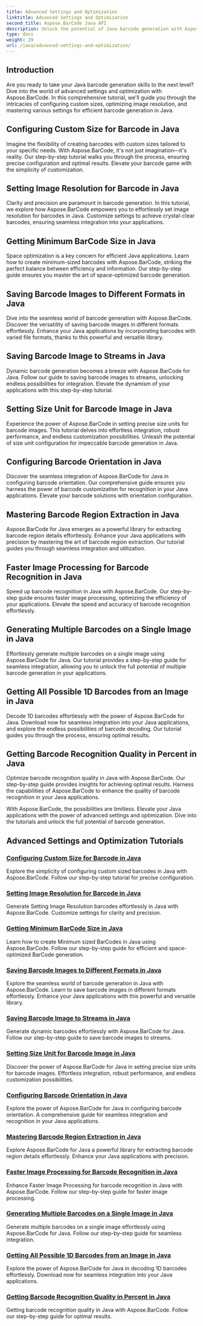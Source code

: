 ```yaml
---
title: Advanced Settings and Optimization
linktitle: Advanced Settings and Optimization
second_title: Aspose.BarCode Java API
description: Unlock the potential of Java barcode generation with Aspose.BarCode. Configure custom sizes, optimize image resolution, and master barcode settings for seamless integration.
type: docs
weight: 29
url: /java/advanced-settings-and-optimization/
---
```


## Introduction

Are you ready to take your Java barcode generation skills to the next level? Dive into the world of advanced settings and optimization with Aspose.BarCode. In this comprehensive tutorial, we'll guide you through the intricacies of configuring custom sizes, optimizing image resolution, and mastering various settings for efficient barcode generation in Java.

## Configuring Custom Size for Barcode in Java

Imagine the flexibility of creating barcodes with custom sizes tailored to your specific needs. With Aspose.BarCode, it's not just imagination—it's reality. Our step-by-step tutorial walks you through the process, ensuring precise configuration and optimal results. Elevate your barcode game with the simplicity of customization.

## Setting Image Resolution for Barcode in Java

Clarity and precision are paramount in barcode generation. In this tutorial, we explore how Aspose.BarCode empowers you to effortlessly set image resolution for barcodes in Java. Customize settings to achieve crystal-clear barcodes, ensuring seamless integration into your applications.

## Getting Minimum BarCode Size in Java

Space optimization is a key concern for efficient Java applications. Learn how to create minimum-sized barcodes with Aspose.BarCode, striking the perfect balance between efficiency and information. Our step-by-step guide ensures you master the art of space-optimized barcode generation.

## Saving Barcode Images to Different Formats in Java

Dive into the seamless world of barcode generation with Aspose.BarCode. Discover the versatility of saving barcode images in different formats effortlessly. Enhance your Java applications by incorporating barcodes with varied file formats, thanks to this powerful and versatile library.

## Saving Barcode Image to Streams in Java

Dynamic barcode generation becomes a breeze with Aspose.BarCode for Java. Follow our guide to saving barcode images to streams, unlocking endless possibilities for integration. Elevate the dynamism of your applications with this step-by-step tutorial.

## Setting Size Unit for Barcode Image in Java

Experience the power of Aspose.BarCode in setting precise size units for barcode images. This tutorial delves into effortless integration, robust performance, and endless customization possibilities. Unleash the potential of size unit configuration for impeccable barcode generation in Java.

## Configuring Barcode Orientation in Java

Discover the seamless integration of Aspose.BarCode for Java in configuring barcode orientation. Our comprehensive guide ensures you harness the power of barcode customization for recognition in your Java applications. Elevate your barcode solutions with orientation configuration.

## Mastering Barcode Region Extraction in Java

Aspose.BarCode for Java emerges as a powerful library for extracting barcode region details effortlessly. Enhance your Java applications with precision by mastering the art of barcode region extraction. Our tutorial guides you through seamless integration and utilization.

## Faster Image Processing for Barcode Recognition in Java

Speed up barcode recognition in Java with Aspose.BarCode. Our step-by-step guide ensures faster image processing, optimizing the efficiency of your applications. Elevate the speed and accuracy of barcode recognition effortlessly.

## Generating Multiple Barcodes on a Single Image in Java

Effortlessly generate multiple barcodes on a single image using Aspose.BarCode for Java. Our tutorial provides a step-by-step guide for seamless integration, allowing you to unlock the full potential of multiple barcode generation in your applications.

## Getting All Possible 1D Barcodes from an Image in Java

Decode 1D barcodes effortlessly with the power of Aspose.BarCode for Java. Download now for seamless integration into your Java applications, and explore the endless possibilities of barcode decoding. Our tutorial guides you through the process, ensuring optimal results.

## Getting Barcode Recognition Quality in Percent in Java

Optimize barcode recognition quality in Java with Aspose.BarCode. Our step-by-step guide provides insights for achieving optimal results. Harness the capabilities of Aspose.BarCode to enhance the quality of barcode recognition in your Java applications.

With Aspose.BarCode, the possibilities are limitless. Elevate your Java applications with the power of advanced settings and optimization. Dive into the tutorials and unlock the full potential of barcode generation.
## Advanced Settings and Optimization Tutorials
### [Configuring Custom Size for Barcode in Java](./configuring-custom-size-barcode/)
Explore the simplicity of configuring custom sized barcodes in Java with Aspose.BarCode. Follow our step-by-step tutorial for precise configuration.
### [Setting Image Resolution for Barcode in Java](./setting-image-resolution-barcode/)
Generate Setting Image Resolution barcodes effortlessly in Java with Aspose.BarCode. Customize settings for clarity and precision.
### [Getting Minimum BarCode Size in Java](./getting-minimum-barcode-size/)
Learn how to create Minimum sized BarCodes in Java using Aspose.BarCode. Follow our step-by-step guide for efficient and space-optimized BarCode generation.
### [Saving Barcode Images to Different Formats in Java](./saving-barcode-images-different-formats/)
Explore the seamless world of barcode generation in Java with Aspose.BarCode. Learn to save barcode images in different formats effortlessly. Enhance your Java applications with this powerful and versatile library.
### [Saving Barcode Image to Streams in Java](./saving-barcode-image-streams/)
Generate dynamic barcodes effortlessly with Aspose.BarCode for Java. Follow our step-by-step guide to save barcode images to streams.
### [Setting Size Unit for Barcode Image in Java](./setting-size-unit-barcode-image/)
Discover the power of Aspose.BarCode for Java in setting precise size units for barcode images. Effortless integration, robust performance, and endless customization possibilities.
### [Configuring Barcode Orientation in Java](./configuring-barcode-orientation/)
Explore the power of Aspose.BarCode for Java in configuring barcode orientation. A comprehensive guide for seamless integration and recognition in your Java applications.
### [Mastering Barcode Region Extraction in Java](./extracting-barcode-region-information/)
Explore Aspose.BarCode for Java a powerful library for extracting barcode region details effortlessly. Enhance your Java applications with precision.
### [Faster Image Processing for Barcode Recognition in Java](./faster-image-processing-barcode-recognition/)
Enhance Faster Image Processing for barcode recognition in Java with Aspose.BarCode. Follow our step-by-step guide for faster image processing.
### [Generating Multiple Barcodes on a Single Image in Java](./generating-multiple-barcodes-single-image/)
Generate multiple barcodes on a single image effortlessly using Aspose.BarCode for Java. Follow our step-by-step guide for seamless integration.
### [Getting All Possible 1D Barcodes from an Image in Java](./getting-all-possible-1d-barcodes-image/)
Explore the power of Aspose.BarCode for Java in decoding 1D barcodes effortlessly. Download now for seamless integration into your Java applications.
### [Getting Barcode Recognition Quality in Percent in Java](./getting-barcode-recognition-quality-percent/)
Getting barcode recognition quality in Java with Aspose.BarCode. Follow our step-by-step guide for optimal results.